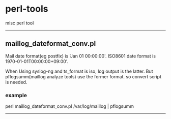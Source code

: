 # perl-tools
misc perl tool

---

## maillog_dateformat_conv.pl
Mail date format(eg postfix) is 'Jan 01 00:00:00'.
ISO8601 date format is 1970-01-01T00:00:00+09:00'.

When Using syslog-ng and ts_format is iso, log output is the latter.
But pflogsumm(maillog analyze tools) use the former format.
so convert script is needed.

### example
perl maillog_dateformat_conv.pl /var/log/maillog | pflogsumm

---
